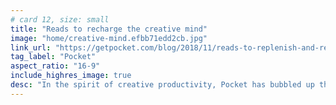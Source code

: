 ```yaml
---
# card 12, size: small
title: "Reads to recharge the creative mind"
image: "home/creative-mind.efbb71edd2cb.jpg"
link_url: "https://getpocket.com/blog/2018/11/reads-to-replenish-and-recharge-the-creative-mind/?utm_source=www.mozilla.org&utm_medium=referral&utm_campaign=homepage&utm_content=card"
tag_label: "Pocket"
aspect_ratio: "16-9"
include_highres_image: true
desc: "In the spirit of creative productivity, Pocket has bubbled up three articles that illuminate the creative mind and how it works."
---
```

